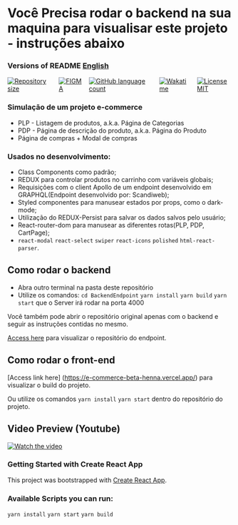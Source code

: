 # Você Precisa rodar o backend na sua maquina para visualisar este projeto - instruções abaixo

###  Versions of README [English](./README.md)  
<div style="display: flex; gap:1rem;">
<a href="#">
<img alt="Repository size" src="https://img.shields.io/github/repo-size/GusRot/e-commerce">
</a>
<a href="https://www.figma.com/file/oQcfYNV61yUHHdi2LrwmF5/Junior-Frontend-Test-Designs-(Public)-(Copy)" target="blank">
  <img alt="FIGMA" src="https://img.shields.io/badge/Acessar%20Layout%20-Figma-%2304D361">
</a>
<a href="#">
<img alt="GitHub language count" src="https://img.shields.io/github/languages/count/GusRot/e-commerce?color=%2304D361">
</a>
<a href="#">
<img alt="Wakatime" src="https://wakatime.com/badge/user/04f1420e-9d57-410a-bdc7-d768fb237a52/project/caa189ab-6003-48e5-8577-4038352c1866.svg">
</a>
<a href="https://github.com/git/git-scm.com/blob/main/MIT-LICENSE.txt" target="blank">
<img alt="LicenseMIT" src="https://badgen.net/github/license/micromatch/micromatch">
</a>
</div>

### Simulação de um projeto e-commerce

- PLP - Listagem de produtos, a.k.a. Página de Categorias
- PDP - Página de descrição do produto, a.k.a. Página do Produto
- Página de compras + Modal de compras

### Usados no desenvolvimento:

- Class Components como padrão;
- REDUX para controlar produtos no carrinho com variáveis globais;
- Requisições com o client Apollo de um endpoint desenvolvido em GRAPHQL(Endpoint desenvolvido por: Scandiweb);
- Styled componentes para manusear estados por props, como o dark-mode;
- Utilização do REDUX-Persist para salvar os dados salvos pelo usuário;
- React-router-dom para manusear as diferentes rotas(PLP, PDP, CartPage);
- `react-modal`  `react-select`  `swiper`  `react-icons`  `polished`  `html-react-parser`.

## Como rodar o backend

- Abra outro terminal na pasta deste repositório
- Utilize os comandos: `cd BackendEndpoint` `yarn install` `yarn build` `yarn start` que o Server irá rodar na porta 4000

Você também pode abrir o repositório original apenas com o backend e seguir as instruções contidas no mesmo.

[Access here](https://github.com/scandiweb/junior-react-endpoint) para visualizar o repositório do endpoint.

## Como rodar o front-end

[Access link here] (https://e-commerce-beta-henna.vercel.app/) para visualizar o build do projeto.

Ou utilize os comandos `yarn install` `yarn start` dentro do repositório do projeto.

## Video Preview (Youtube)

[![Watch the video](https://img.youtube.com/vi/So8afPRb9TU/maxresdefault.jpg)](https://youtu.be/So8afPRb9TU)

### Getting Started with Create React App

This project was bootstrapped with [Create React App](https://github.com/facebook/create-react-app).

### Available Scripts you can run:

`yarn install`
`yarn start`
`yarn build`
